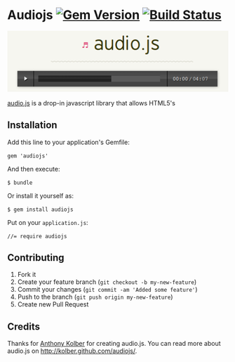 # Audiojs [![Gem Version](https://badge.fury.io/rb/audiojs.png)](http://badge.fury.io/rb/audiojs) [![Build Status](https://secure.travis-ci.org/subosito/audiojs.png)](http://travis-ci.org/subosito/audiojs)

![Logo](docs/images/audiojs.png)

[audio.js](http://kolber.github.com/audiojs/) is a drop-in javascript library that allows HTML5's <audio> tag to be used anywhere.

## Installation

Add this line to your application's Gemfile:

    gem 'audiojs'

And then execute:

    $ bundle

Or install it yourself as:

    $ gem install audiojs

Put on your `application.js`:

    //= require audiojs

## Contributing

1. Fork it
2. Create your feature branch (`git checkout -b my-new-feature`)
3. Commit your changes (`git commit -am 'Added some feature'`)
4. Push to the branch (`git push origin my-new-feature`)
5. Create new Pull Request

## Credits

Thanks for [Anthony Kolber](https://github.com/kolber) for creating audio.js. You can read more about audio.js on http://kolber.github.com/audiojs/.

